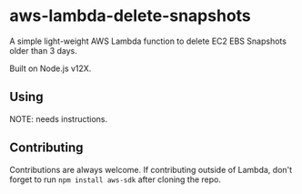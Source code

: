 # aws-lambda-delete-snapshots

A simple light-weight AWS Lambda function to delete EC2 EBS Snapshots older than 3 days.

Built on Node.js v12X.

## Using

NOTE: needs instructions.

## Contributing

Contributions are always welcome. If contributing outside of Lambda, don't forget to run ```npm install aws-sdk``` after cloning the repo.